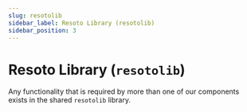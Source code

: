 ```yaml
---
slug: resotolib
sidebar_label: Resoto Library (resotolib)
sidebar_position: 3
---
```


# Resoto Library (`resotolib`)

Any functionality that is required by more than one of our components exists in the shared `resotolib` library.
